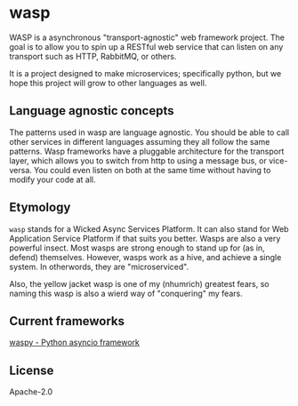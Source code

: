 # wasp

WASP is a asynchronous "transport-agnostic" web framework project.
The goal is to allow you to spin up a RESTful web service that can listen on any transport
such as HTTP, RabbitMQ, or others.

It is a project designed to make microservices; specifically python, but we hope
this project will grow to other languages as well.

## Language agnostic concepts
The patterns used in wasp are language agnostic. 
You should be able to call other services in different languages
assuming they all follow the same patterns. Wasp frameworks have a pluggable
architecture for the transport layer, which allows you to switch from
http to using a message bus, or vice-versa. You could even listen on both
at the same time without having to modify your code at all.

## Etymology
`wasp` stands for a Wicked Async Services Platform. 
It can also stand for Web Application Service Platform if that suits you better.
Wasps are also a very powerful insect. Most wasps are strong enough to stand up for (as in, defend) themselves.
However, wasps work as a hive, and achieve a single system. In otherwords, they are "microserviced".

Also, the yellow jacket wasp is one of my (nhumrich) greatest fears, so naming this wasp
is also a wierd way of "conquering" my fears.

## Current frameworks
[waspy - Python asyncio framework](https://github.com/wasp/waspy)

## License
Apache-2.0

